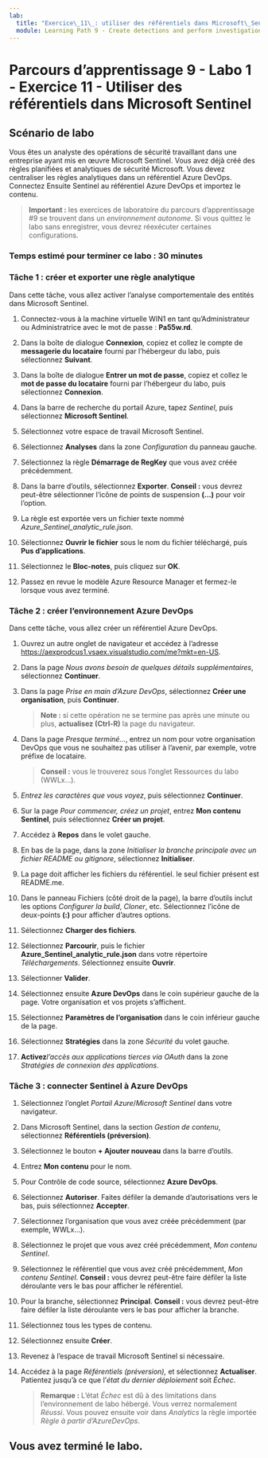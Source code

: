 ```yaml
---
lab:
  title: "Exercice\_11\_: utiliser des référentiels dans Microsoft\_Sentinel"
  module: Learning Path 9 - Create detections and perform investigations using Microsoft Sentinel
---
```


# Parcours d’apprentissage 9 - Labo 1 - Exercice 11 - Utiliser des référentiels dans Microsoft Sentinel

## Scénario de labo

Vous êtes un analyste des opérations de sécurité travaillant dans une entreprise ayant mis en œuvre Microsoft Sentinel. Vous avez déjà créé des règles planifiées et analytiques de sécurité Microsoft.  Vous devez centraliser les règles analytiques dans un référentiel Azure DevOps.  Connectez Ensuite Sentinel au référentiel Azure DevOps et importez le contenu. 

>**Important :** les exercices de laboratoire du parcours d’apprentissage #9 se trouvent dans un *environnement autonome*. Si vous quittez le labo sans enregistrer, vous devrez réexécuter certaines configurations.

### Temps estimé pour terminer ce labo : 30 minutes

### Tâche 1 : créer et exporter une règle analytique

Dans cette tâche, vous allez activer l’analyse comportementale des entités dans Microsoft Sentinel.

1. Connectez-vous à la machine virtuelle WIN1 en tant qu’Administrateur ou Administratrice avec le mot de passe : **Pa55w.rd**.  

1. Dans la boîte de dialogue **Connexion**, copiez et collez le compte de **messagerie du locataire** fourni par l’hébergeur du labo, puis sélectionnez **Suivant**.

1. Dans la boîte de dialogue **Entrer un mot de passe**, copiez et collez le **mot de passe du locataire** fourni par l’hébergeur du labo, puis sélectionnez **Connexion**.

1. Dans la barre de recherche du portail Azure, tapez *Sentinel*, puis sélectionnez **Microsoft Sentinel**.

1. Sélectionnez votre espace de travail Microsoft Sentinel.

1. Sélectionnez **Analyses** dans la zone *Configuration* du panneau gauche.

1. Sélectionnez la règle **Démarrage de RegKey** que vous avez créée précédemment.

1. Dans la barre d’outils, sélectionnez **Exporter**. **Conseil :** vous devrez peut-être sélectionner l’icône de points de suspension **(...)** pour voir l’option.

1. La règle est exportée vers un fichier texte nommé *Azure_Sentinel_analytic_rule.json*.

1. Sélectionnez **Ouvrir le fichier** sous le nom du fichier téléchargé, puis **Pus d’applications**.

1. Sélectionnez le **Bloc-notes**, puis cliquez sur **OK**.

1. Passez en revue le modèle Azure Resource Manager et fermez-le lorsque vous avez terminé.

### Tâche 2 : créer l’environnement Azure DevOps

Dans cette tâche, vous allez créer un référentiel Azure DevOps.

1. Ouvrez un autre onglet de navigateur et accédez à l’adresse <https://aexprodcus1.vsaex.visualstudio.com/me?mkt=en-US>.

1. Dans la page *Nous avons besoin de quelques détails supplémentaires*, sélectionnez **Continuer**.

1. Dans la page *Prise en main d’Azure DevOps*, sélectionnez **Créer une organisation**, puis **Continuer**.

    >**Note :** si cette opération ne se termine pas après une minute ou plus, **actualisez (Ctrl-R)** la page du navigateur.

1. Dans la page *Presque terminé...*, entrez un nom pour votre organisation DevOps que vous ne souhaitez pas utiliser à l’avenir, par exemple, votre préfixe de locataire.

    >**Conseil :** vous le trouverez sous l’onglet Ressources du labo (WWLx...).

1. *Entrez les caractères que vous voyez*, puis sélectionnez **Continuer**.

1. Sur la page *Pour commencer, créez un projet*, entrez **Mon contenu Sentinel**, puis sélectionnez **Créer un projet**.

1. Accédez à **Repos** dans le volet gauche.

1. En bas de la page, dans la zone *Initialiser la branche principale avec un fichier README ou gitignore*, sélectionnez **Initialiser**.

1. La page doit afficher les fichiers du référentiel.  le seul fichier présent est README.me.

1. Dans le panneau Fichiers (côté droit de la page), la barre d’outils inclut les options *Configurer la build*, *Cloner*, etc. Sélectionnez l’icône de deux-points **(:)** pour afficher d’autres options.

1. Sélectionnez **Charger des fichiers**.

1. Sélectionnez **Parcourir**, puis le fichier **Azure_Sentinel_analytic_rule.json** dans votre répertoire *Téléchargements*. Sélectionnez ensuite **Ouvrir**.

1. Sélectionner **Valider**.

1. Sélectionnez ensuite **Azure DevOps** dans le coin supérieur gauche de la page.  Votre organisation et vos projets s’affichent.

1. Sélectionnez **Paramètres de l’organisation** dans le coin inférieur gauche de la page.

1. Sélectionnez **Stratégies** dans la zone *Sécurité* du volet gauche.

1. **Activez***l’accès aux applications tierces via OAuth* dans la zone *Stratégies de connexion des applications*.


### Tâche 3 : connecter Sentinel à Azure DevOps

1. Sélectionnez l’onglet *Portail Azure*/*Microsoft Sentinel* dans votre navigateur.

1. Dans Microsoft Sentinel, dans la section *Gestion de contenu*, sélectionnez **Référentiels (préversion)**.

1. Sélectionnez le bouton **+ Ajouter nouveau** dans la barre d’outils.

1. Entrez **Mon contenu** pour le nom.

1. Pour Contrôle de code source, sélectionnez **Azure DevOps**.

1. Sélectionnez **Autoriser**. Faites défiler la demande d’autorisations vers le bas, puis sélectionnez **Accepter**.

1. Sélectionnez l’organisation que vous avez créée précédemment (par exemple, WWLx…).

1. Sélectionnez le projet que vous avez créé précédemment, *Mon contenu Sentinel*.

1. Sélectionnez le référentiel que vous avez créé précédemment, *Mon contenu Sentinel*. **Conseil :** vous devrez peut-être faire défiler la liste déroulante vers le bas pour afficher le référentiel.

1. Pour la branche, sélectionnez **Principal**. **Conseil :** vous devrez peut-être faire défiler la liste déroulante vers le bas pour afficher la branche.

1. Sélectionnez tous les types de contenu.

1. Sélectionnez ensuite **Créer**.

1. Revenez à l’espace de travail Microsoft Sentinel si nécessaire.

1. Accédez à la page *Référentiels (préversion),* et sélectionnez **Actualiser**. Patientez jusqu’à ce que l’*état du dernier déploiement* soit *Échec*.  

    >**Remarque :** L’état *Échec* est dû à des limitations dans l’environnement de labo hébergé. Vous verrez normalement *Réussi*. Vous pouvez ensuite voir dans *Analytics* la règle importée *Règle à partir d’AzureDevOps*.

## Vous avez terminé le labo.
